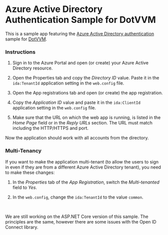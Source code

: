 # Azure Active Directory Authentication Sample for DotVVM

This is a sample app featuring the [Azure Active Directory authentication](https://docs.microsoft.com/en-us/azure/active-directory/develop/active-directory-authentication-scenarios) 
sample for [DotVVM](https://github.com/riganti/dotvvm).

### Instructions

1. Sign in to the Azure Portal and open (or create) your Azure Active Directory resource.

2. Open the Properties tab and copy the _Directory ID_ value. Paste it in the `ida:TenantId` application setting in the `web.config` file.

3. Open the App registrations tab and open (or create) the app registration.

4. Copy the _Application ID_ value and paste it in the `ida:ClientId` application setting in the `web.config` file.

5. Make sure that the URL on which the web app is running, is listed in the _Home Page_ field or in the _Reply URLs_ section. The URL must match including the HTTP/HTTPS and port.

Now the application should work with all accounts from the directory.

### Multi-Tenancy

If you want to make the application multi-tenant (to allow the users to sign in even if they are from a different Azure Active Directory tenant), you need to make these changes:

1. In the _Properties_ tab of the _App Registration_, switch the _Multi-tenanted_ field to _Yes_. 

2. In the `web.config`, change the `ida:TenantId` to the value `common`.

<br />

We are still working on the ASP.NET Core version of this sample. The principles are the same, however there are some issues with the Open ID Connect library.

